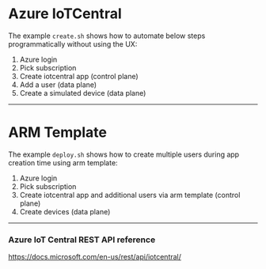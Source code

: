 # Azure IoTCentral

The example `create.sh` shows how to automate below steps programmatically without using the UX:

1. Azure login
2. Pick subscription
3. Create iotcentral app (control plane)
4. Add a user (data plane)
5. Create a simulated device (data plane)


---

# ARM Template 

The example `deploy.sh` shows how to create multiple users during app creation time using arm template:

1. Azure login
2. Pick subscription
3. Create iotcentral app and additional users via arm template (control plane)
4. Create devices (data plane)

---


### Azure IoT Central REST API reference
https://docs.microsoft.com/en-us/rest/api/iotcentral/